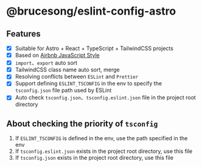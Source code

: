 # @brucesong/eslint-config-astro

## Features

- [x] Suitable for Astro + React + TypeScript + TailwindCSS projects
- [x] Based on [Airbnb JavaScript Style](https://github.com/airbnb/javascript)
- [x] `import`、`export` auto sort
- [x] TailwindCSS class name auto sort, merge
- [x] Resolving conflicts between `ESLint` and `Prettier`
- [x] Support defining `ESLINT_TSCONFIG` in the env to specify the `tsconfig.json` file path used by ESLint
- [x] Auto check `tsconfig.json`、`tsconfig.eslint.json` file in the project root directory

## About checking the priority of `tsconfig`

1. If `ESLINT_TSCONFIG` is defined in the env, use the path specified in the env
2. If `tsconfig.eslint.json` exists in the project root directory, use this file
3. If `tsconfig.json` exists in the project root directory, use this file
